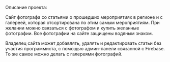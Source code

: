 Описание проекта:

Сайт фотографа со статьями о прошедших мероприятиях в регионе и с галереей, которая отсортирована по этим самым мероприятиям. При желании можно связаться с фотографом и купить желанные фотографии.
Все фотографии на сайте защищены водяным знаком.

Владелец сайта может добавлять, удалять и редактировать статьи без участия программиста, с помощью админ-панели связанной с Firebase.
То же самое можно делать с галереями фотографий.
